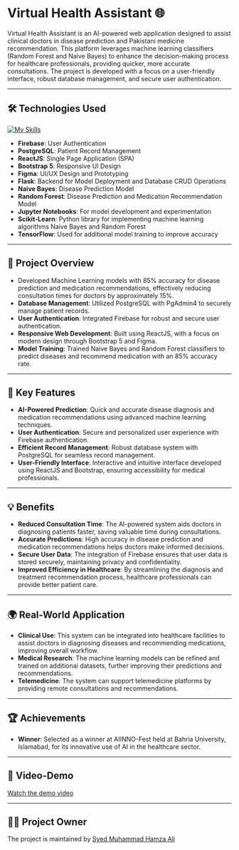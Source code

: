 # Virtual Health Assistant 🌐

Virtual Health Assistant is an AI-powered web application designed to assist clinical doctors in disease prediction and Pakistani medicine recommendation. This platform leverages machine learning classifiers (Random Forest and Naive Bayes) to enhance the decision-making process for healthcare professionals, providing quicker, more accurate consultations. The project is developed with a focus on a user-friendly interface, robust database management, and secure user authentication.

---

## 🛠️ Technologies Used

[![My Skills](https://skillicons.dev/icons?i=react,flask,postgres,firebase,bootstrap,figma,naivebayes,randomforest,jupyter,scikit-learn,tensorflow&theme=light)](https://skillicons.dev)

- **Firebase**: User Authentication
- **PostgreSQL**: Patient Record Management
- **ReactJS**: Single Page Application (SPA)
- **Bootstrap 5**: Responsive UI Design
- **Figma**: UI/UX Design and Prototyping
- **Flask**: Backend for Model Deployment and Database CRUD Operations
- **Naive Bayes**: Disease Prediction Model
- **Random Forest**: Disease Prediction and Medication Recommendation Model
- **Jupyter Notebooks**: For model development and experimentation
- **Scikit-Learn**: Python library for implementing machine learning algorithms Naive Bayes and Random Forest
- **TensorFlow**: Used for additional model training to improve accuracy

---

## 🚀 Project Overview

- Developed Machine Learning models with 85% accuracy for disease prediction and medication recommendations, effectively reducing consultation times for doctors by approximately 15%.
- **Database Management**: Utilized PostgreSQL with PgAdmin4 to securely manage patient records.
- **User Authentication**: Integrated Firebase for robust and secure user authentication.
- **Responsive Web Development**: Built using ReactJS, with a focus on modern design through Bootstrap 5 and Figma.
- **Model Training**: Trained Naive Bayes and Random Forest classifiers to predict diseases and recommend medication with an 85% accuracy rate.

---

## 🔑 Key Features

- **AI-Powered Prediction**: Quick and accurate disease diagnosis and medication recommendations using advanced machine learning techniques.
- **User Authentication**: Secure and personalized user experience with Firebase authentication.
- **Efficient Record Management**: Robust database system with PostgreSQL for seamless record management.
- **User-Friendly Interface**: Interactive and intuitive interface developed using ReactJS and Bootstrap, ensuring accessibility for medical professionals.

---

## 💡 Benefits

- **Reduced Consultation Time**: The AI-powered system aids doctors in diagnosing patients faster, saving valuable time during consultations.
- **Accurate Predictions**: High accuracy in disease prediction and medication recommendations helps doctors make informed decisions.
- **Secure User Data**: The integration of Firebase ensures that user data is stored securely, maintaining privacy and confidentiality.
- **Improved Efficiency in Healthcare**: By streamlining the diagnosis and treatment recommendation process, healthcare professionals can provide better patient care.

---

## 🌍 Real-World Application

- **Clinical Use**: This system can be integrated into healthcare facilities to assist doctors in diagnosing diseases and recommending medications, improving overall workflow.
- **Medical Research**: The machine learning models can be refined and trained on additional datasets, further improving their predictions and recommendations.
- **Telemedicine**: The system can support telemedicine platforms by providing remote consultations and recommendations.

---

## 🏆 Achievements

- **Winner**: Selected as a winner at AIINNO-Fest held at Bahria University, Islamabad, for its innovative use of AI in the healthcare sector.

---

## 🎥 Video-Demo

[Watch the demo video](https://www.example.com)

---

## 👨‍💻 Project Owner

The project is maintained by [Syed Muhammad Hamza Ali](https://github.com/SyedMuhammadHamzaAli)
